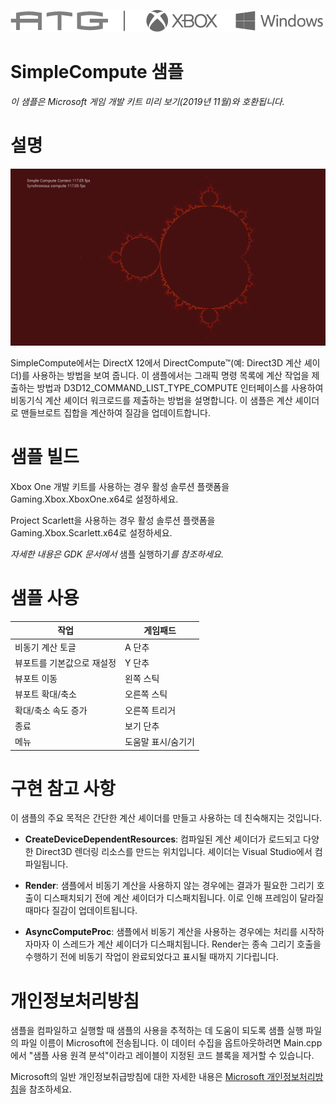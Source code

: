   ![](./media/image1.png)

#   SimpleCompute 샘플

*이 샘플은 Microsoft 게임 개발 키트 미리 보기(2019년 11월)와
호환됩니다.*

# 설명

![Sample Screenshot](./media/image3.png)

SimpleCompute에서는 DirectX 12에서 DirectCompute™(예: Direct3D 계산
셰이더)를 사용하는 방법을 보여 줍니다. 이 샘플에서는 그래픽 명령 목록에
계산 작업을 제출하는 방법과 D3D12_COMMAND_LIST_TYPE_COMPUTE 인터페이스를
사용하여 비동기식 계산 셰이더 워크로드를 제출하는 방법을 설명합니다. 이
샘플은 계산 셰이더로 맨들브로트 집합을 계산하여 질감을 업데이트합니다.

# 샘플 빌드

Xbox One 개발 키트를 사용하는 경우 활성 솔루션 플랫폼을
Gaming.Xbox.XboxOne.x64로 설정하세요.

Project Scarlett을 사용하는 경우 활성 솔루션 플랫폼을
Gaming.Xbox.Scarlett.x64로 설정하세요.

*자세한 내용은 GDK 문서에서* 샘플 실행하기*를 참조하세요.*

# 샘플 사용

| 작업                               |  게임패드                        |
|------------------------------------|---------------------------------|
| 비동기 계산 토글                   |  A 단추                          |
| 뷰포트를 기본값으로 재설정         |  Y 단추                          |
| 뷰포트 이동                        |  왼쪽 스틱                       |
| 뷰포트 확대/축소                   |  오른쪽 스틱                     |
| 확대/축소 속도 증가                |  오른쪽 트리거                   |
| 종료                               |  보기 단추                       |
| 메뉴                               |  도움말 표시/숨기기              |

# 구현 참고 사항

이 샘플의 주요 목적은 간단한 계산 셰이더를 만들고 사용하는 데 친숙해지는
것입니다.

-   **CreateDeviceDependentResources**: 컴파일된 계산 셰이더가 로드되고
    다양한 Direct3D 렌더링 리소스를 만드는 위치입니다. 셰이더는 Visual
    Studio에서 컴파일됩니다.

-   **Render**: 샘플에서 비동기 계산을 사용하지 않는 경우에는 결과가
    필요한 그리기 호출이 디스패치되기 전에 계산 셰이더가 디스패치됩니다.
    이로 인해 프레임이 달라질 때마다 질감이 업데이트됩니다.

-   **AsyncComputeProc**: 샘플에서 비동기 계산을 사용하는 경우에는
    처리를 시작하자마자 이 스레드가 계산 셰이더가 디스패치됩니다.
    Render는 종속 그리기 호출을 수행하기 전에 비동기 작업이 완료되었다고
    표시될 때까지 기다립니다.

# 개인정보처리방침

샘플을 컴파일하고 실행할 때 샘플의 사용을 추적하는 데 도움이 되도록 샘플
실행 파일의 파일 이름이 Microsoft에 전송됩니다. 이 데이터 수집을
옵트아웃하려면 Main.cpp에서 \"샘플 사용 원격 분석\"이라고 레이블이
지정된 코드 블록을 제거할 수 있습니다.

Microsoft의 일반 개인정보취급방침에 대한 자세한 내용은 [Microsoft
개인정보처리방침](https://privacy.microsoft.com/en-us/privacystatement/)을
참조하세요.
